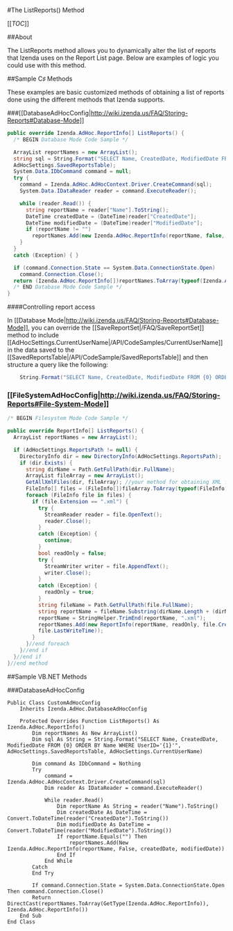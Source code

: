 #The ListReports() Method

[[_TOC_]]

##About

The ListReports method allows you to dynamically alter the list of reports that Izenda uses on the Report List page. Below are examples of logic you could use with this method.

##Sample C♯ Methods

These examples are basic customized methods of obtaining a list of reports done using the different methods that Izenda supports.

###[[DatabaseAdHocConfig|http://wiki.izenda.us/FAQ/Storing-Reports#Database-Mode]]

```csharp
public override Izenda.AdHoc.ReportInfo[] ListReports() {
  /* BEGIN Database Mode Code Sample */

  ArrayList reportNames = new ArrayList();
  string sql = String.Format("SELECT Name, CreatedDate, ModifiedDate FROM {0} ORDER BY Name",
  AdHocSettings.SavedReportsTable);
  System.Data.IDbCommand command = null;
  try {
    command = Izenda.AdHoc.AdHocContext.Driver.CreateCommand(sql);
    System.Data.IDataReader reader = command.ExecuteReader();

    while (reader.Read()) {
      string reportName = reader["Name"].ToString();
      DateTime createdDate = (DateTime)reader["CreatedDate"];
      DateTime modifiedDate = (DateTime)reader["ModifiedDate"];
      if (reportName != "")
        reportNames.Add(new Izenda.AdHoc.ReportInfo(reportName, false, createdDate, modifiedDate));
    }
  }
  catch (Exception) { }

  if (command.Connection.State == System.Data.ConnectionState.Open)
    command.Connection.Close();
  return (Izenda.AdHoc.ReportInfo[])reportNames.ToArray(typeof(Izenda.AdHoc.ReportInfo));
  /* END Database Mode Code Sample */
}

```

####Controlling report access

In [[Database Mode|http://wiki.izenda.us/FAQ/Storing-Reports#Database-Mode]], you can override the [[SaveReportSet|/FAQ/SaveReportSet]] method to include [[AdHocSettings.CurrentUserName|/API/CodeSamples/CurrentUserName]] in the data saved to the [[SavedReportsTable|/API/CodeSample/SavedReportsTable]] and then structure a query like the following:

```csharp
    String.Format("SELECT Name, CreatedDate, ModifiedDate FROM {0} ORDER BY Name WHERE UserID='{1}'", AdHocSettings.SavedReportsTable, AdHocSettings.CurrentUserName)
```

### [[FileSystemAdHocConfig|http://wiki.izenda.us/FAQ/Storing-Reports#File-System-Mode]]

```csharp
/* BEGIN Filesystem Mode Code Sample */

public override ReportInfo[] ListReports() {
  ArrayList reportNames = new ArrayList();

  if (AdHocSettings.ReportsPath != null) {
    DirectoryInfo dir = new DirectoryInfo(AdHocSettings.ReportsPath);
    if (dir.Exists) {
      string dirName = Path.GetFullPath(dir.FullName);
      ArrayList fileArray = new ArrayList();
      GetAllXmlFiles(dir, fileArray); //your method for obtaining XML files from your file server
      FileInfo[] files = (FileInfo[])fileArray.ToArray(typeof(FileInfo));
      foreach (FileInfo file in files) {
        if (file.Extension == ".xml") {
          try {
            StreamReader reader = file.OpenText();
            reader.Close();
          }
          catch (Exception) {
            continue;
          }
          bool readOnly = false;
          try {
            StreamWriter writer = file.AppendText();
            writer.Close();
          }
          catch (Exception) {
            readOnly = true;
          }
          string fileName = Path.GetFullPath(file.FullName);
          string reportName = fileName.Substring(dirName.Length + (dirName.EndsWith("\\") ? 0 : 1));
          reportName = StringHelper.TrimEnd(reportName, ".xml");
          reportNames.Add(new ReportInfo(reportName, readOnly, file.CreationTime,
          file.LastWriteTime));
        }
      }//end foreach
    }//end if
  }//end if
}//end method
```

##Sample VB.NET Methods

###DatabaseAdHocConfig

```visualbasic
Public Class CustomAdHocConfig
    Inherits Izenda.AdHoc.DatabaseAdHocConfig

    Protected Overrides Function ListReports() As Izenda.AdHoc.ReportInfo()
        Dim reportNames As New ArrayList()
        Dim sql As String = String.Format("SELECT Name, CreatedDate, ModifiedDate FROM {0} ORDER BY Name WHERE UserID='{1}'", AdHocSettings.SavedReportsTable, AdHocSettings.CurrentUserName)

        Dim command As IDbCommand = Nothing
        Try
            command = Izenda.AdHoc.AdHocContext.Driver.CreateCommand(sql)
            Dim reader As IDataReader = command.ExecuteReader()

            While reader.Read()
                Dim reportName As String = reader("Name").ToString()
                Dim createdDate As DateTime = Convert.ToDateTime(reader("CreatedDate").ToString())
                Dim modifiedDate As DateTime = Convert.ToDateTime(reader("ModifiedDate").ToString())
                If reportName.Equals("") Then
                    reportNames.Add(New Izenda.AdHoc.ReportInfo(reportName, False, createdDate, modifiedDate))
                End If
            End While
        Catch
        End Try

        If command.Connection.State = System.Data.ConnectionState.Open Then command.Connection.Close()
        Return DirectCast(reportNames.ToArray(GetType(Izenda.AdHoc.ReportInfo)), Izenda.AdHoc.ReportInfo())
    End Sub
End Class
```